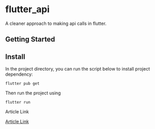 # flutter_api

A cleaner approach to making api calls in flutter.

## Getting Started

## Install

In the project directory, you can run the script below to install project dependency:

```
flutter pub get
```

Then run the project using

```
flutter run
```

Article Link

[Article Link](https://malomz.medium.com/getting-started-with-service-locator-pattern-in-flutter-b125ca619b23)
